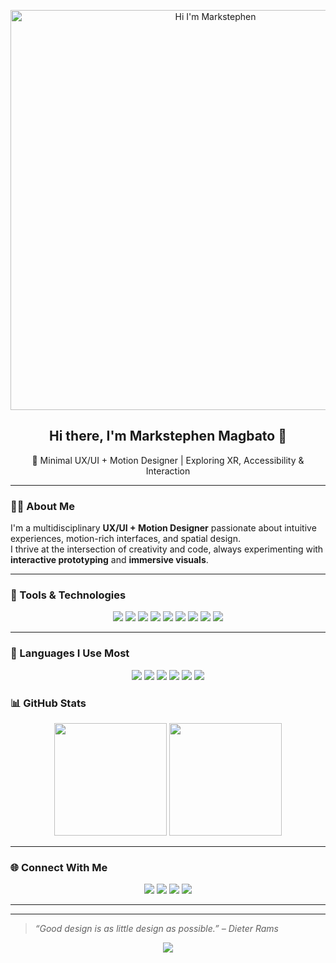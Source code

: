 <!-- Banner (Centered) -->
<p align="center">
  <img src="https://raw.githubusercontent.com/markgwapo123/markgwapo123/main/banner.png" alt="Hi I'm Markstephen" width="640"/>
</p>

<h2 align="center">Hi there, I'm <strong>Markstephen Magbato</strong> 👋</h2>
<p align="center">🎨 Minimal UX/UI + Motion Designer | Exploring XR, Accessibility & Interaction</p>

---

### 🧑‍🎨 About Me

I'm a multidisciplinary **UX/UI + Motion Designer** passionate about intuitive experiences, motion-rich interfaces, and spatial design.  
I thrive at the intersection of creativity and code, always experimenting with **interactive prototyping** and **immersive visuals**.

---

### 🎯 Tools & Technologies

<p align="center">
  <img src="https://img.shields.io/badge/VS%20Code-007ACC?style=for-the-badge&logo=visual-studio-code&logoColor=white"/>
  <img src="https://img.shields.io/badge/Git-F05032?style=for-the-badge&logo=git&logoColor=white"/>
  <img src="https://img.shields.io/badge/GitHub-181717?style=for-the-badge&logo=github&logoColor=white"/>
  <img src="https://img.shields.io/badge/Figma-F24E1E?style=for-the-badge&logo=figma&logoColor=white"/>
  <img src="https://img.shields.io/badge/Flutter-02569B?style=for-the-badge&logo=flutter&logoColor=white"/>
  <img src="https://img.shields.io/badge/Laravel-FF2D20?style=for-the-badge&logo=laravel&logoColor=white"/>
  <img src="https://img.shields.io/badge/React-61DAFB?style=for-the-badge&logo=react&logoColor=black"/>
  <img src="https://img.shields.io/badge/MongoDB-47A248?style=for-the-badge&logo=mongodb&logoColor=white"/>
  <img src="https://img.shields.io/badge/MySQL-4479A1?style=for-the-badge&logo=mysql&logoColor=white"/>
</p>

---

### 💬 Languages I Use Most

<p align="center">
  <img src="https://img.shields.io/badge/PHP-777BB4?style=for-the-badge&logo=php&logoColor=white"/>
  <img src="https://img.shields.io/badge/JavaScript-F7DF1E?style=for-the-badge&logo=javascript&logoColor=black"/>
  <img src="https://img.shields.io/badge/C%23-239120?style=for-the-badge&logo=c-sharp&logoColor=white"/>
  <img src="https://img.shields.io/badge/Dart-0175C2?style=for-the-badge&logo=dart&logoColor=white"/>
  <img src="https://img.shields.io/badge/HTML5-E34F26?style=for-the-badge&logo=html5&logoColor=white"/>
  <img src="https://img.shields.io/badge/CSS3-1572B6?style=for-the-badge&logo=css3&logoColor=white"/>
</p>



### 📊 GitHub Stats

<p align="center">
  <img src="https://github-readme-stats.vercel.app/api?username=markgwapo123&show_icons=true&theme=tokyonight&count_private=true" height="180"/>
  <img src="https://github-readme-stats.vercel.app/api/top-langs/?username=markgwapo123&layout=compact&theme=tokyonight" height="180"/>
</p>

---

### 🌐 Connect With Me

<p align="center">
  <a href="https://facebook.com/yourusername"><img src="https://img.shields.io/badge/📘%20Facebook-1877F2?style=for-the-badge&logo=facebook&logoColor=white"/></a>
  <a href="https://instagram.com/yourusername"><img src="https://img.shields.io/badge/📷%20Instagram-E4405F?style=for-the-badge&logo=instagram&logoColor=white"/></a>
  <a href="https://t.me/yourusername"><img src="https://img.shields.io/badge/✈️%20Telegram-2CA5E0?style=for-the-badge&logo=telegram&logoColor=white"/></a>
  <a href="mailto:your.email@gmail.com"><img src="https://img.shields.io/badge/📧%20Gmail-D14836?style=for-the-badge&logo=gmail&logoColor=white"/></a>
</p>

---


---

> _“Good design is as little design as possible.” – Dieter Rams_

<p align="center">
  <img src="https://capsule-render.vercel.app/api?type=waving&color=0:ffb6c1,100:87cefa&height=120&section=footer"/>
</p>
